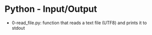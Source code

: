 # Python - Input/Output
* 0-read_file.py: function that reads a text file (UTF8) and prints it to stdout
